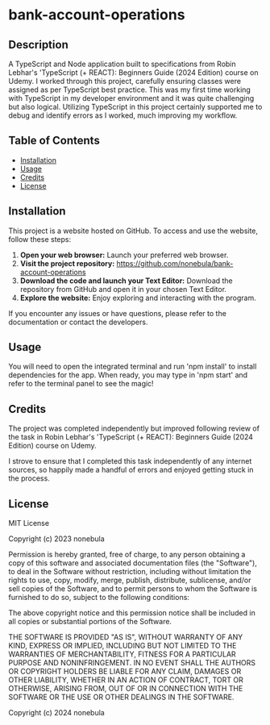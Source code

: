 # bank-account-operations

## Description

A TypeScript and Node application built to specifications from Robin Lebhar's 'TypeScript (+ REACT): Beginners Guide (2024 Edition) course on Udemy. I worked through this project, carefully ensuring classes were assigned as per TypeScript best practice. This was my first time working with TypeScript in my developer environment and it was quite challenging but also logical. Utilizing TypeScript in this project certainly supported me to debug and identify errors as I worked, much improving my workflow.

## Table of Contents

- [Installation](#installation)
- [Usage](#usage)
- [Credits](#credits)
- [License](#license)

## Installation

This project is a website hosted on GitHub. To access and use the website, follow these steps:

1. **Open your web browser:** Launch your preferred web browser.
2. **Visit the project repository:** https://github.com/nonebula/bank-account-operations
3. **Download the code and launch your Text Editor:** Download the repository from GitHub and open it in your chosen Text Editor.
4. **Explore the website:** Enjoy exploring and interacting with the program.

If you encounter any issues or have questions, please refer to the documentation or contact the developers.

## Usage

You will need to open the integrated terminal and run 'npm install' to install dependencies for the app. When ready, you may type in 'npm start' and refer to the terminal panel to see the magic!

## Credits

The project was completed independently but improved following review of the task in Robin Lebhar's 'TypeScript (+ REACT): Beginners Guide (2024 Edition) course on Udemy.

I strove to ensure that I completed this task independently of any internet sources, so happily made a handful of errors and enjoyed getting stuck in the process.

## License

MIT License

Copyright (c) 2023 nonebula

Permission is hereby granted, free of charge, to any person obtaining a copy
of this software and associated documentation files (the "Software"), to deal
in the Software without restriction, including without limitation the rights
to use, copy, modify, merge, publish, distribute, sublicense, and/or sell
copies of the Software, and to permit persons to whom the Software is
furnished to do so, subject to the following conditions:

The above copyright notice and this permission notice shall be included in all
copies or substantial portions of the Software.

THE SOFTWARE IS PROVIDED "AS IS", WITHOUT WARRANTY OF ANY KIND, EXPRESS OR
IMPLIED, INCLUDING BUT NOT LIMITED TO THE WARRANTIES OF MERCHANTABILITY,
FITNESS FOR A PARTICULAR PURPOSE AND NONINFRINGEMENT. IN NO EVENT SHALL THE
AUTHORS OR COPYRIGHT HOLDERS BE LIABLE FOR ANY CLAIM, DAMAGES OR OTHER
LIABILITY, WHETHER IN AN ACTION OF CONTRACT, TORT OR OTHERWISE, ARISING FROM,
OUT OF OR IN CONNECTION WITH THE SOFTWARE OR THE USE OR OTHER DEALINGS IN THE
SOFTWARE.

Copyright (c) 2024 nonebula
